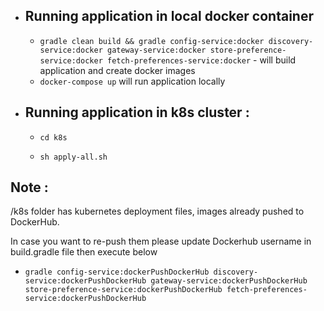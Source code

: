- ## Running application in local docker container

  - `gradle clean build && gradle config-service:docker discovery-service:docker gateway-service:docker store-preference-service:docker fetch-preferences-service:docker` -  will build application and create docker images
  - `docker-compose up` will run application locally




- ## Running application in k8s cluster :

  - `cd k8s `

  - `sh apply-all.sh`


## Note :

/k8s folder has kubernetes deployment files, images already pushed to DockerHub.

In case you want to re-push them please update Dockerhub username in build.gradle file then execute below

- `gradle config-service:dockerPushDockerHub discovery-service:dockerPushDockerHub gateway-service:dockerPushDockerHub store-preference-service:dockerPushDockerHub fetch-preferences-service:dockerPushDockerHub`
